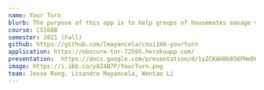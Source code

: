 ```yaml
---
name: Your Turn
blurb: The purpose of this app is to help groups of housemates manage various house tasks on one convenient platform. These tasks include things such as rent splitting, checking availability of house appliances (dishwasher, laundry, etc.), and keeping track of important house information (passwords) to name a few.
course: CS166B
semester: 2021 (Fall)
github: https://github.com/lmayancela/cosi166-yourturn
application: https://obscure-tor-72595.herokuapp.com/
presentation:  https://docs.google.com/presentation/d/1yZCKAH8b8S6PHeDCTPp8IwfBer5Fhap7nfxZWzSPksg/edit?usp=sharing
image: https://i.ibb.co/y8Z4B7P/YourTurn.png
team: Jesse Rong, Lisandro Mayancela, Wentao Li
---
```

